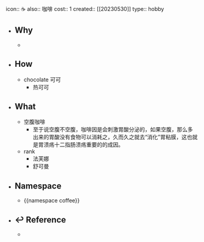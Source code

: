 icon:: ☕
also:: 咖啡
cost:: 1
created:: [[20230530]]
type:: hobby

- ## Why
  -
- ## How
  - chocolate 可可
    - 热可可
- ## What
  - 空腹咖啡
    - 至于说空腹不空腹，咖啡因是会刺激胃酸分泌的，如果空腹，那么多出来的胃酸没有食物可以消耗之，久而久之就去“消化”胃粘膜，这也就是胃溃疡十二指肠溃疡重要的的成因。
  - rank
    - 法芙娜
    - 舒可曼
- ## Namespace
  - {{namespace coffee}}
- ## ↩ Reference
  -